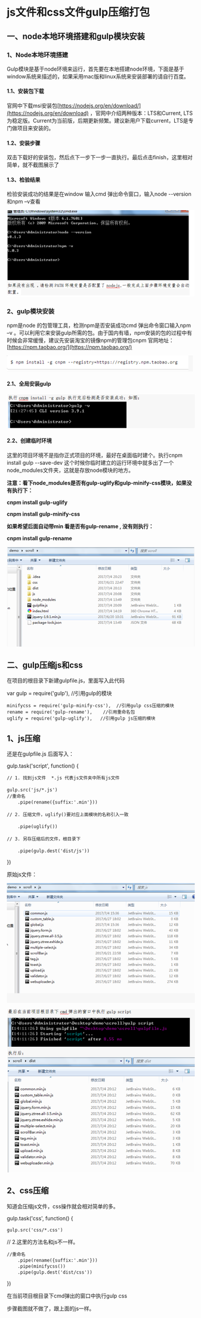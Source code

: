 # **js文件和css文件gulp压缩打包**

## 一、node本地环境搭建和gulp模块安装

### 1、Node本地环境搭建

Gulp模块是基于node环境来运行，首先要在本地搭建node环境，下面是基于window系统来描述的，如果采用mac版和linux系统来安装部署的请自行百度。

#### 1.1、安装包下载

官网中下载msi安装包[https://nodejs.org/en/download/](https://nodejs.org/en/download) ，官网中介绍两种版本：LTS和Current,  LTS为稳定版。Current为当前版，后期更新频繁。建议新用户下载current，LTS是专门做项目来安装的。

#### 1.2、安装步骤

双击下载好的安装包，然后点下一步下一步一直执行。最后点击finish，这里相对简单，就不截图展示了

#### 1.3、检验结果

检验安装成功的结果是在window 输入cmd 弹出命令窗口，输入node --version 和npm –v查看

![](/assets/import1.png)

### 2、gulp模块安装

npm是node 的包管理工具，检测npm是否安装成功cmd 弹出命令窗口输入npm –v 。可以利用它来安装gulp所需的包。由于国内有墙，npm安装的包的过程中有时候会非常缓慢，建议先安装淘宝的镜像npm的管理包cnpm  官网地址：[https://npm.taobao.org/](https://npm.taobao.org/)

![](/assets/import.png)

#### 2.1、全局安装gulp

![](/assets/1import.png)

#### 2.2、创建临时环境

这里的项目环境不是指你正式项目的环境，最好在桌面临时建个。执行cnpm install gulp --save-dev 这个时候你临时建立的运行环境中就多出了一个node\_modules文件夹，这就是存放node模块的地方。

**注意：看下node\_modules是否有gulp-uglify和gulp-minify-css模块，如果没有执行下：**

**cnpm install gulp-uglify**

**cnpm install gulp-minify-css**

**如果希望后面自动带min   看是否有gulp-rename , 没有则执行：**

**cnpm install gulp-rename**

![](/assets/import2.png)

## 二、gulp压缩js和css

在项目的根目录下新建gulpfile.js，里面写入此代码

var gulp = require\('gulp'\),  //引用gulp的模块

```
minifycss = require('gulp-minify-css'),  //引用gulp css压缩的模块
rename = require('gulp-rename'),    //引用重命名包
uglify = require('gulp-uglify'),   //引用gulp js压缩的模块
```

## 1、js压缩

还是在gulpfile.js 后面写入：

gulp.task\('script', function\(\) {

```
// 1. 找到js文件  *.js 代表js文件夹中所有js文件

gulp.src('js/*.js')
//重命名
    .pipe(rename({suffix:'.min'}))

// 2. 压缩文件，uglify()要对应上面模块的名称引入一致

    .pipe(uglify())

// 3. 另存压缩后的文件，根目录下

    .pipe(gulp.dest('dist/js'))
```

}\)

原始js文件：

![](/assets/2.png)

![](/assets/1.png)

## 2、css压缩

知道会压缩js文件，css操作就会相对简单的多。

gulp.task\('css', function\(\) {

```
gulp.src('css/*.css')
```

// 2.这里的方法名和js不一样。

```
//重命名
    .pipe(rename({suffix:'.min'}))
    .pipe(minifycss())
    .pipe(gulp.dest('dist/css'))
```

}\)

在当前项目根目录下cmd弹出的窗口中执行gulp css

步骤截图就不做了，跟上面的js一样。

